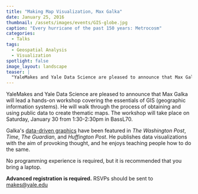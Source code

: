 ```yaml
---
title: "Making Map Visualization, Max Galka"
date: January 25, 2016
thumbnail: /assets/images/events/GIS-globe.jpg
caption: "Every hurricane of the past 150 years: Metrocosm"
categories: 
  - Talks
tags:
  - Geospatial Analysis
  - Visualization
spotlight: false 
image_layout: landscape
teaser: |
  "YaleMakes and Yale Data Science are pleased to announce that Max Galka will lead a hands-on workshop covering the essentials of GIS (geographic information systems). He will walk through the process..."
---
```


YaleMakes and Yale Data Science are pleased to announce that Max Galka will lead a hands-on workshop covering the essentials of GIS (geographic information systems). He will walk through the process of obtaining and using public data to create thematic maps. The workshop will take place on Saturday, January 30 from 1:30-2:30pm in BassL70.
   
Galka's [data-driven graphics](http://metrocosm.com) have been featured in *The Washington Post*, *Time*, *The Guardian*, and *Huffington Post*. He publishes data visualizations with the aim of provoking thought, and he enjoys teaching people how to do the same.
   
No programming experience is required, but it is recommended that you bring a laptop.

**Advanced registration is required.**
RSVPs should be sent to [makes@yale.edu](mailto:makes@yale.edu)